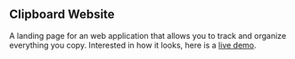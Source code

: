 ## Clipboard Website

A landing page for an web application that allows you to track and organize everything you copy. Interested in how it looks, here is a [live demo](https://superb-crumble-d95024.netlify.app/).